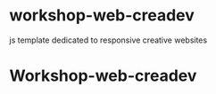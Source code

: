 # workshop-web-creadev
js template dedicated to responsive creative websites
# Workshop-web-creadev

